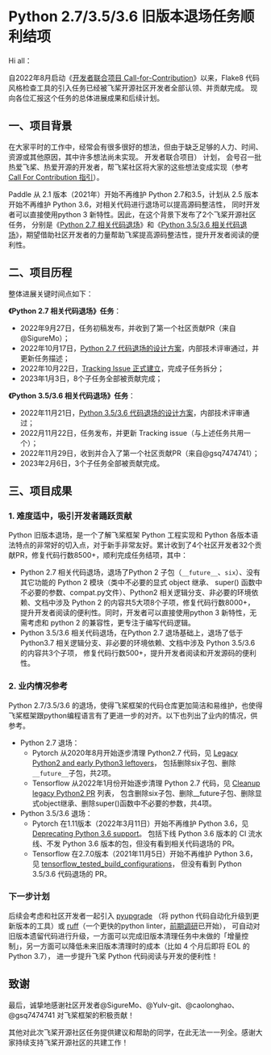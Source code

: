 # Python 2.7/3.5/3.6 旧版本退场任务顺利结项

Hi all：

自2022年8月启动《[开发者联合项目 Call-for-Contribution](../)》以来，Flake8 代码风格检查工具的引入任务已经被飞桨开源社区开发者全部认领、并贡献完成。
现向各位汇报这个任务的总体进展成果和后续计划。

## 一、项目背景

在大家平时的工作中，经常会有很多很好的想法，但由于缺乏足够的人力、时间、资源或其他原因，其中许多想法尚未实现。 开发者联合项目） 计划，
会号召一批热爱飞桨、热爱开源的开发者，帮飞桨社区将大家的这些想法变成实现（参考 [Call For Contribution 指引](../guide-to-call-for-contribution_cn.md)）。

Paddle 从 2.1 版本（2021年）开始不再维护 Python 2.7和3.5，计划从 2.5 版本开始不再维护 Python 3.6，对相关代码进行退场可以提高源码整洁性，
同时开发者可以直接使用python 3 新特性。因此，在这个背景下发布了2个飞桨开源社区任务，
分别是《[Python 2.7 相关代码退场](legacy_python2.md)》和《[Python 3.5/3.6 相关代码退场](legacy_python36minus.md)》，期望借助社区开发者的力量帮助飞桨提高源码整洁性，提升开发者阅读的便利性。

## 二、项目历程

整体进展关键时间点如下：

**《Python 2.7 相关代码退场》任务**：
* 2022年9月27日，任务初稿发布，并收到了第一个社区贡献PR（来自@SigureMo）；
* 2022年10月17日，[Python 2.7 代码退场的设计方案](legacy_python2.md)，内部技术评审通过，并更新任务描述；
* 2022年10月22日，[Tracking Issue 正式建立](https://github.com/PaddlePaddle/Paddle/issues/46837)，完成子任务拆分；
* 2023年1月3日，8个子任务全部被贡献完成；

**《Python 3.5/3.6 相关代码退场》任务**：
* 2022年11月21日，[Python 3.5/3.6 代码退场的设计方案](legacy_python36minus.md)，内部技术评审通过；
* 2022月11月22日，任务发布，并更新 Tracking issue（与上述任务共用一个）；
* 2022年11月29日，收到并合入了第一个社区贡献PR（来自@gsq7474741）；
* 2023年2月6日，3个子任务全部被贡献完成。

## 三、项目成果
### 1. 难度适中，吸引开发者踊跃贡献
Python 旧版本退场，是一个了解飞桨框架 Python 工程实现和 Python 各版本语法特点的非常好的切入点，对于新手非常友好。累计收到了4个社区开发者32个贡献PR，修复代码行数8500+，顺利完成任务结项，其中：
* Python 2.7 相关代码退场，退场了Python 2 子包（`__future__`、`six`）、没有其它功能的 Python 2 模块（类中不必要的显式 object 继承、
super() 函数中不必要的参数、compat.py文件）、Python2 相关逻辑分支、非必要的环境依赖、文档中涉及 Python 2 的内容共5大项8个子项，修复代码行数8000+，
提升开发者阅读的便利性。同时，开发者可以直接使用python 3 新特性，无需考虑和 python 2 的兼容性，更专注于编写代码逻辑。
* Python 3.5/3.6 相关代码退场，在Python 2.7 退场基础上，退场了低于 Python3.7 相关逻辑分支、非必要的环境依赖、文档中涉及 Python 3.5/3.6 的内容共3个子项，
修复代码行数500+，提升开发者阅读和开发源码的便利性。

### 2. 业内情况参考
Python 2.7/3.5/3.6 的退场，使得飞桨框架的代码仓库更加简洁和易维护，也使得飞桨框架跟python编程语言有了更进一步的对齐。以下也列出了业内的情况，供参考。
* Python 2.7 退场：
  * Pytorch 从2020年8月开始逐步清理 Python2.7 代码，见 [Legacy Python2 and early Python3 leftovers](https://github.com/pytorch/pytorch/issues/42919)，
  包括删除six子包、删除`__future__`子包，共2项。
  * Tensorflow 从2022年1月份开始逐步清理 Python 2.7 代码，见 [Cleanup legacy Python2 PR](https://github.com/tensorflow/tensorflow/search?p=2&q=python2%20legacy&type=commits) 列表，
  包含删除six子包、删除__future子包、删除显式object继承、删除super()函数中不必要的参数，共4项。
* Python 3.5/3.6 退场：
  * Pytorch 在1.11版本（2022年3月11日）开始不再维护 Python 3.6，见 [Deprecating Python 3.6 support](https://github.com/pytorch/pytorch/issues/66462)。
  包括下线 Python 3.6 版本的 CI 流水线、不发 Python 3.6 版本的包，但没有看到相关代码退场的 PR。
  * Tensorflow 在2.7.0版本（2021年11月5日）开始不再维护 Python 3.6，见 [tensorflow_tested_build_configurations](https://www.tensorflow.org/install/source#tested_build_configurations)，
  但没有看到 Python 3.5/3.6 代码退场的 PR。

### 下一步计划
后续会考虑和社区开发者一起引入 [pyupgrade](https://github.com/asottile/pyupgrade) （将 python 代码自动化升级到更新版本的工具）或 
[ruff](https://github.com/charliermarsh/ruff)（一个更快的python linter，[前期调研](https://github.com/PaddlePaddle/Paddle/pull/50458#issuecomment-1431280278)已开始），
可自动对旧版本遗留代码进行升级，一方面可以完成旧版本清理任务中未做的「增量控制」，另一方面可以降低未来旧版本清理时的成本（比如 4 个月后即将 EOL 的 Python 3.7），
进一步提升飞桨 Python 代码阅读与开发的便利性！

## 致谢
最后，诚挚地感谢社区开发者@SigureMo、@Yulv-git、@caolonghao、@gsq7474741 对飞桨框架的积极贡献！

其他对此次飞桨开源社区任务提供建议和帮助的同学，在此无法一一列全。感谢大家持续支持飞桨开源社区的共建工作！
